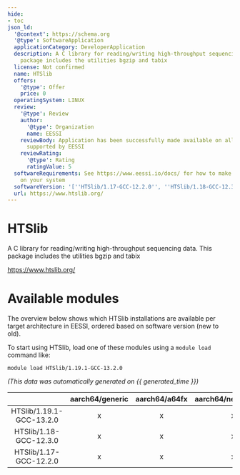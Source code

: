 ```yaml
---
hide:
- toc
json_ld:
  '@context': https://schema.org
  '@type': SoftwareApplication
  applicationCategory: DeveloperApplication
  description: A C library for reading/writing high-throughput sequencing data. This
    package includes the utilities bgzip and tabix
  license: Not confirmed
  name: HTSlib
  offers:
    '@type': Offer
    price: 0
  operatingSystem: LINUX
  review:
    '@type': Review
    author:
      '@type': Organization
      name: EESSI
    reviewBody: Application has been successfully made available on all architectures
      supported by EESSI
    reviewRating:
      '@type': Rating
      ratingValue: 5
  softwareRequirements: See https://www.eessi.io/docs/ for how to make EESSI available
    on your system
  softwareVersion: '[''HTSlib/1.17-GCC-12.2.0'', ''HTSlib/1.18-GCC-12.3.0'', ''HTSlib/1.19.1-GCC-13.2.0'']'
  url: https://www.htslib.org/
---
```


HTSlib
======


A C library for reading/writing high-throughput sequencing data. This package includes the utilities bgzip and tabix

https://www.htslib.org/
# Available modules


The overview below shows which HTSlib installations are available per target architecture in EESSI, ordered based on software version (new to old).

To start using HTSlib, load one of these modules using a `module load` command like:

```shell
module load HTSlib/1.19.1-GCC-13.2.0
```

*(This data was automatically generated on {{ generated_time }})*

| |aarch64/generic|aarch64/a64fx|aarch64/neoverse_n1|aarch64/neoverse_v1|aarch64/nvidia/grace|x86_64/generic|x86_64/amd/zen2|x86_64/amd/zen3|x86_64/amd/zen4|x86_64/intel/cascadelake|x86_64/intel/haswell|x86_64/intel/icelake|x86_64/intel/sapphirerapids|x86_64/intel/skylake_avx512|
| :---: | :---: | :---: | :---: | :---: | :---: | :---: | :---: | :---: | :---: | :---: | :---: | :---: | :---: | :---: |
|HTSlib/1.19.1-GCC-13.2.0|x|x|x|x|x|x|x|x|x|x|x|x|x|x|
|HTSlib/1.18-GCC-12.3.0|x|x|x|x|x|x|x|x|x|x|x|x|x|x|
|HTSlib/1.17-GCC-12.2.0|x|x|x|x|x|x|x|x|x|x|x|x|x|x|

